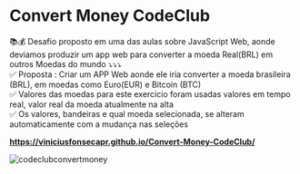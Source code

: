 # Convert Money CodeClub

📚💰 Desafio proposto em uma das aulas sobre JavaScript Web, aonde deviamos produzir um app web para converter a moeda Real(BRL) em outros Moedas do mundo ⤵⤵⤵ <br>
✅ Proposta : Criar um APP Web aonde ele iria converter a moeda brasileira (BRL), em moedas como Euro(EUR) e Bitcoin (BTC)  <br>
✅ Valores das moedas para este exercicio foram usadas valores em tempo real, valor real da moeda atualmente na alta  <br>
✅ Os valores, bandeiras e qual moeda selecionada, se alteram automaticamente com a mudança nas seleções 

<strong>https://viniciusfonsecapr.github.io/Convert-Money-CodeClub/</strong> 


![codeclubconvertmoney](https://user-images.githubusercontent.com/87347314/143511215-47691aa9-7d4a-4865-991f-7dbb3dc0d876.png)


